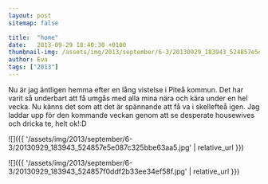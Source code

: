 ```yaml
---
layout: post
sitemap: false

title:  "home"
date:   2013-09-29 18:40:30 +0100
thumbnail-img: /assets/img/2013/september/6-3/20130929_183943_524857e5e087c325bbe63aa5.jpg
author: Eva
tags: ["2013"]
---
```


Nu är jag äntligen hemma efter en lång vistelse i Piteå kommun. Det har varit så underbart att få umgås med alla mina nära och kära under en hel vecka. Nu känns det som att det är spännande att få va i skellefteå igen. Jag laddar upp för den kommande veckan genom att se desperate housewives och dricka te, helt ok!:D

![]({{ '/assets/img/2013/september/6-3/20130929_183943_524857e5e087c325bbe63aa5.jpg'  | relative_url }})

![]({{ '/assets/img/2013/september/6-3/20130929_183943_524857f0ddf2b33ee34ef58f.jpg'  | relative_url }})

